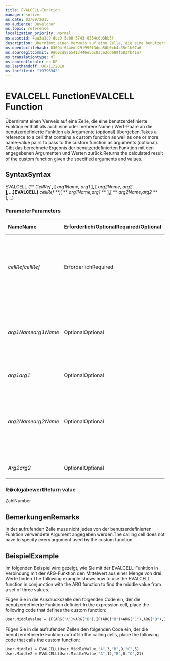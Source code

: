 ```yaml
---
title: EVALCELL-Funktion
manager: soliver
ms.date: 03/09/2015
ms.audience: Developer
ms.topic: reference
localization_priority: Normal
ms.assetid: 4aa3a1c9-dec9-5eb0-5743-0534c0b3bb5f
description: Übernimmt einen Verweis auf eine Zelle, die eine benutzerdefinierte Funktion enthält als auch eine oder mehrere Name / Wert-Paare an die benutzerdefinierte Funktion als Argumente (optional) übergeben. Gibt das berechnete Ergebnis der benutzerdefinierten Funktion mit den angegebenen Argumenten und Werten zurück.
ms.openlocfilehash: 03094f644edb29f990f3dda50b0cb4c35e1b07a6
ms.sourcegitcommit: 9d60cd82b5413446e5bc8ace2cd689f683fb41a7
ms.translationtype: MT
ms.contentlocale: de-DE
ms.lasthandoff: 06/11/2018
ms.locfileid: "19796942"
---
```

# <a name="evalcell-function"></a><span data-ttu-id="095e2-104">EVALCELL Function</span><span class="sxs-lookup"><span data-stu-id="095e2-104">EVALCELL Function</span></span>

<span data-ttu-id="095e2-105">Übernimmt einen Verweis auf eine Zelle, die eine benutzerdefinierte Funktion enthält als auch eine oder mehrere Name / Wert-Paare an die benutzerdefinierte Funktion als Argumente (optional) übergeben.</span><span class="sxs-lookup"><span data-stu-id="095e2-105">Takes a reference to a cell that contains a custom function as well as one or more name-value pairs to pass to the custom function as arguments (optional).</span></span> <span data-ttu-id="095e2-106">Gibt das berechnete Ergebnis der benutzerdefinierten Funktion mit den angegebenen Argumenten und Werten zurück.</span><span class="sxs-lookup"><span data-stu-id="095e2-106">Returns the calculated result of the custom function given the specified arguments and values.</span></span>
  
## <a name="syntax"></a><span data-ttu-id="095e2-107">Syntax</span><span class="sxs-lookup"><span data-stu-id="095e2-107">Syntax</span></span>

<span data-ttu-id="095e2-108">EVALCELL (** *CellRef* **, [** *arg1Name, arg1* **], [** *arg2Name, arg2* **],...)</span><span class="sxs-lookup"><span data-stu-id="095e2-108">EVALCELL(** *cellRef* **,[ ** *arg1Name,arg1* ** ],[ ** *arg2Name,arg2* ** ],…)</span></span> 
  
### <a name="parameters"></a><span data-ttu-id="095e2-109">Parameter</span><span class="sxs-lookup"><span data-stu-id="095e2-109">Parameters</span></span>

|<span data-ttu-id="095e2-110">**Name**</span><span class="sxs-lookup"><span data-stu-id="095e2-110">**Name**</span></span>|<span data-ttu-id="095e2-111">**Erforderlich/Optional**</span><span class="sxs-lookup"><span data-stu-id="095e2-111">**Required/Optional**</span></span>|<span data-ttu-id="095e2-112">**Datentyp**</span><span class="sxs-lookup"><span data-stu-id="095e2-112">**Data Type**</span></span>|<span data-ttu-id="095e2-113">**Beschreibung**</span><span class="sxs-lookup"><span data-stu-id="095e2-113">**Description**</span></span>|
|:-----|:-----|:-----|:-----|
| <span data-ttu-id="095e2-114">_cellRef_</span><span class="sxs-lookup"><span data-stu-id="095e2-114">_cellRef_</span></span> <br/> |<span data-ttu-id="095e2-115">Erforderlich</span><span class="sxs-lookup"><span data-stu-id="095e2-115">Required</span></span>  <br/> |<span data-ttu-id="095e2-116">**String**</span><span class="sxs-lookup"><span data-stu-id="095e2-116">**String**</span></span> <br/> |<span data-ttu-id="095e2-117">Ein Verweis auf die Zelle, die benutzerdefinierte Funktion enthält.</span><span class="sxs-lookup"><span data-stu-id="095e2-117">A reference to the cell that contains the custom function.</span></span> <span data-ttu-id="095e2-118">Blattübergreifende Verweise sind zulässig.</span><span class="sxs-lookup"><span data-stu-id="095e2-118">Cross-sheet references are allowed.</span></span>  <br/> |
| <span data-ttu-id="095e2-119">_arg1Name_</span><span class="sxs-lookup"><span data-stu-id="095e2-119">_arg1Name_</span></span> <br/> |<span data-ttu-id="095e2-120">Optional</span><span class="sxs-lookup"><span data-stu-id="095e2-120">Optional</span></span>  <br/> |<span data-ttu-id="095e2-121">**String**</span><span class="sxs-lookup"><span data-stu-id="095e2-121">**String**</span></span> <br/> |<span data-ttu-id="095e2-p104">Der Name des ersten Arguments, das an die benutzerdefinierte Funktion übergeben wird. Leerzeichen sind zulässig.</span><span class="sxs-lookup"><span data-stu-id="095e2-p104">The name of the first argument to be passed to the custom function. Spaces are allowed.</span></span>  <br/> |
| <span data-ttu-id="095e2-124">_arg1_</span><span class="sxs-lookup"><span data-stu-id="095e2-124">_arg1_</span></span> <br/> |<span data-ttu-id="095e2-125">Optional</span><span class="sxs-lookup"><span data-stu-id="095e2-125">Optional</span></span>  <br/> |<span data-ttu-id="095e2-126">**Variiert**</span><span class="sxs-lookup"><span data-stu-id="095e2-126">**Varies**</span></span> <br/> |<span data-ttu-id="095e2-127">Der Wert des Parameters _arg1_ .</span><span class="sxs-lookup"><span data-stu-id="095e2-127">Value of the  _arg1_ parameter.</span></span>  <br/> |
| <span data-ttu-id="095e2-128">_arg2Name_</span><span class="sxs-lookup"><span data-stu-id="095e2-128">_arg2Name_</span></span> <br/> |<span data-ttu-id="095e2-129">Optional</span><span class="sxs-lookup"><span data-stu-id="095e2-129">Optional</span></span>  <br/> |<span data-ttu-id="095e2-130">**String**</span><span class="sxs-lookup"><span data-stu-id="095e2-130">**String**</span></span> <br/> |<span data-ttu-id="095e2-131">Der Name des zweiten Arguments an die benutzerdefinierte Funktion übergeben werden sollen.</span><span class="sxs-lookup"><span data-stu-id="095e2-131">The name of the second argument to be passed to the custom function.</span></span> <span data-ttu-id="095e2-132">Leerzeichen sind zulässig.</span><span class="sxs-lookup"><span data-stu-id="095e2-132">Spaces are allowed.</span></span>  <br/> |
| <span data-ttu-id="095e2-133">_Arg2_</span><span class="sxs-lookup"><span data-stu-id="095e2-133">_arg2_</span></span> <br/> |<span data-ttu-id="095e2-134">Optional</span><span class="sxs-lookup"><span data-stu-id="095e2-134">Optional</span></span>  <br/> |<span data-ttu-id="095e2-135">**Variiert**</span><span class="sxs-lookup"><span data-stu-id="095e2-135">**Varies**</span></span> <br/> |<span data-ttu-id="095e2-136">Der Wert des Parameters _arg2_ .</span><span class="sxs-lookup"><span data-stu-id="095e2-136">Value of the  _arg2_ parameter.</span></span>  <br/> |
   
### <a name="return-value"></a><span data-ttu-id="095e2-137">R�ckgabewert</span><span class="sxs-lookup"><span data-stu-id="095e2-137">Return value</span></span>

<span data-ttu-id="095e2-138">Zahl</span><span class="sxs-lookup"><span data-stu-id="095e2-138">Number</span></span>
  
## <a name="remarks"></a><span data-ttu-id="095e2-139">Bemerkungen</span><span class="sxs-lookup"><span data-stu-id="095e2-139">Remarks</span></span>

<span data-ttu-id="095e2-140">In der aufrufenden Zelle muss nicht jedes von der benutzerdefinierten Funktion verwendete Argument angegeben werden.</span><span class="sxs-lookup"><span data-stu-id="095e2-140">The calling cell does not have to specify every argument used by the custom function.</span></span> 
  
## <a name="example"></a><span data-ttu-id="095e2-141">Beispiel</span><span class="sxs-lookup"><span data-stu-id="095e2-141">Example</span></span>

<span data-ttu-id="095e2-142">Im folgenden Beispiel wird gezeigt, wie Sie mit der EVALCELL-Funktion in Verbindung mit der ARG-Funktion den Mittelwert aus einer Menge von drei Werte finden.</span><span class="sxs-lookup"><span data-stu-id="095e2-142">The following example shows how to use the EVALCELL function in conjunction with the ARG function to find the middle value from a set of three values.</span></span> 
  
<span data-ttu-id="095e2-143">Fügen Sie in die Ausdruckszelle den folgenden Code ein, der die benutzerdefinierte Funktion definiert:</span><span class="sxs-lookup"><span data-stu-id="095e2-143">In the expression cell, place the following code that defines the custom function:</span></span> 
  
```vb
User.MiddleValue = IF(ARG("A")>ARG("B"),IF(ARG("B")>ARG("C"),ARG("B"),IF(ARG("A")>ARG("C"),ARG("C"),ARG("A"))),IF(ARG("A")>ARG("C"),ARG("A"),IF(ARG("B")>ARG("C"),ARG("C"),ARG("B"))))
```

<span data-ttu-id="095e2-144">Fügen Sie in die aufrufenden Zellen den folgenden Code ein, der die benutzerdefinierte Funktion aufruft:</span><span class="sxs-lookup"><span data-stu-id="095e2-144">In the calling cells, place the following code that calls the custom function:</span></span>
  
```vb
User.Middle1 = EVALCELL(User.MiddleValue,"A",3,"B",9,"C",5) 
User.Middle2 = EVALCELL(User.MiddleValue,"A",12,"B",0,"C",21) 

```


